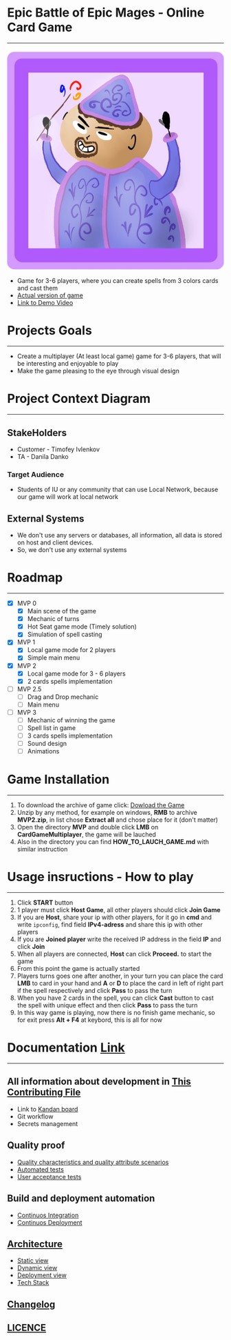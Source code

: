 # Epic Battle of Epic Mages - Online Card Game
---

![Logo](Images/Logo.png)

- Game for 3-6 players, where you can create spells from 3 colors cards and cast them
- [Actual version of game](MVP2)
- [Link to Demo Video](https://disk.yandex.ru/d/6V6_0WVCYTa-lw)
# Projects Goals
---
- Create a multiplayer (At least local game) game for 3-6 players, that will be interesting and enjoyable to play
- Make the game pleasing to the eye through visual design
# Project Context Diagram
---
## StakeHolders
 - Customer - Timofey Ivlenkov
 - TA - Danila Danko
### Target Audience
- Students of IU or any community that can use Local Network, because our game will work at local network
## External Systems
- We don't use any servers or databases, all information, all data is stored on host and client devices.
- So, we don't use any external systems

# Roadmap
---
- [X] MVP 0
	 - [X] Main scene of the game
	 - [X] Mechanic of turns
	 - [X] Hot Seat game mode (Timely solution)
	 - [X] Simulation of spell casting
- [X] MVP 1
	- [X] Local game mode for 2 players
	- [X] Simple main menu
- [X] MVP 2
	- [X] Local game mode for 3 - 6 players
	- [X] 2 cards spells implementation
- [ ] MVP 2.5
	- [ ] Drag and Drop mechanic
 	- [ ] Main menu
- [ ] MVP 3 
	- [ ] Mechanic of winning the game
	- [ ] Spell list in game
	- [ ] 3 cards spells implementation
	- [ ] Sound design
	- [ ] Animations
 	
# Game Installation
--- 
1. To download the archive of game click: [Dowload the Game](https://downgit.github.io/#/home?url=https:%2F%2Fgithub.com%2FTeam43CardGame%2FGame%2Ftree%2Fmain%2FMVP2)
2. Unzip by any method, for example on windows, **RMB** to archive **MVP2.zip**, in list chose **Extract all** and chose place for it (don't matter)
3. Open the directory **MVP** and double click **LMB** on **CardGameMultiplayer**, the game will be lauched
4. Also in the directory you can find **HOW_TO_LAUCH_GAME.md** with similar instruction
# Usage insructions - How to play
---
1. Click **START** button
2. 1 player must click **Host Game**, all other players should click **Join Game**
3. If you are **Host**, share your ip with other players, for it go in **cmd** and write `ipconfig`, find field **IPv4-adress** and share this ip with other players
4. If you are **Joined player** write the received IP address in the field **IP** and click **Join**
5. When all players are connected, **Host** can click **Proceed.** to start the game
6. From this point the game is actually started
7. Players turns goes one after another, in your turn you can place the card **LMB** to card in your hand and **A** or **D** to place the card in left of right part if the spell respectively and click **Pass** to pass the turn
8. When you have 2 cards in the spell, you can click **Cast** button to cast the spell with unique effect and then click **Pass** to pass the turn
9. In this way game is playing, now there is no finish game mechanic, so for exit press **Alt + F4** at keybord, this is all for now
# Documentation [Link](docs)
---
## All information about development in [This Contributing File](CONTRIBUTING.md)
- Link to [Kandan board](https://github.com/orgs/Team43CardGame/projects/6)
- Git workflow
- Secrets management
## Quality proof
 - [Quality characteristics and quality attribute scenarios](docs/quality-attributes/quality-attribute-scenarios.md)
 - [Automated tests](docs/quality-assurance/automated-tests.md)
 - [User acceptance tests](docs/quality-assurance/user-acceptance-tests.md)
## Build and deployment automation
 - [Continuos Integration](docs/automation/continuous-integration.md)
 - [Continuos Deployment](docs/automation/continuous-delivery.md)
## [Architecture](docs/architecture/architecture.md)
 - [Static view](docs/architecture/static-view)
 - [Dynamic view](docs/architecture/dynamic-view)
 - [Deployment view](docs/architecture/deployment-view)
 - [Tech Stack](docs/architecture/architecture.md)
## [Changelog](Changelog.md)
## [LICENCE]()
